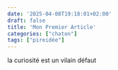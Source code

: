```yaml
---
date: '2025-04-08T19:18:01+02:00'
draft: false
title: 'Mon Premier Article'
categories: ["chaton"]
tags: ["pireidée"]
---
```


la curiosité est un vilain défaut